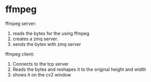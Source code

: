 # ffmpeg

ffmpeg server:
1. reads the bytes for the using ffmpeg
2. creates a zmq server. 
3. sends the bytes with zmq server

ffmpeg client:
1. Connects to the tcp server
2. Reads the bytes and reshapes it to the original height and width
3. shows it on the cv2 window